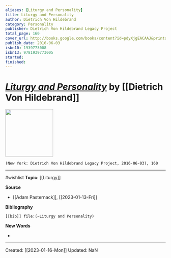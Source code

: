 ```yaml
---
aliases: [Liturgy and Personality]
title: Liturgy and Personality
author: Dietrich Von Hildebrand
category: Personality
publisher: Dietrich Von Hildebrand Legacy Project
total_page: 160
cover_url: http://books.google.com/books/content?id=pdyXjgEACAAJ&printsec=frontcover&img=1&zoom=1&source=gbs_api
publish_date: 2016-06-03
isbn10: 1939773008
isbn13: 9781939773005
started: 
finished: 
---
```

# *[Liturgy and Personality]()* by [[Dietrich Von Hildebrand]]

<img src="http://books.google.com/books/content?id=pdyXjgEACAAJ&printsec=frontcover&img=1&zoom=1&source=gbs_api" width=150>

`(New York: Dietrich Von Hildebrand Legacy Project, 2016-06-03), 160`

--- 
#wishlist
**Topic**: [[Liturgy]]

**Source**
- [[Adam Pasternack]], [[2023-01-13-Fri]]


**Bibliography**

```query
[[bib]] file:(~Liturgy and Personality)
```
 

**New Words**

- 

---
Created: [[2023-01-16-Mon]]
Updated: NaN

